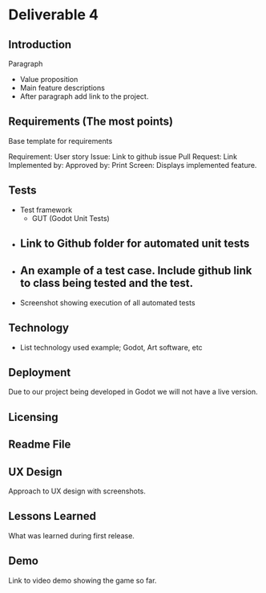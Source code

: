# Deliverable 4

## Introduction
Paragraph
- Value proposition
- Main feature descriptions
- After paragraph add link to the project.

## Requirements (The most points)
Base template for requirements

Requirement: User story
Issue: Link to github issue
Pull Request: Link
Implemented by:
Approved by:
Print Screen: Displays implemented feature.

## Tests
- Test framework 
    - GUT (Godot Unit Tests)
- Link to Github folder for automated unit tests
    - 
- An example of a test case. Include github link to class being tested and the test.
    - 
- Screenshot showing execution of all automated tests


## Technology
- List technology used example; Godot, Art software, etc

## Deployment
Due to our project being developed in Godot we will not have a live version.

## Licensing

## Readme File

## UX Design
Approach to UX design with screenshots.

## Lessons Learned
What was learned during first release.

## Demo
Link to video demo showing the game so far.
